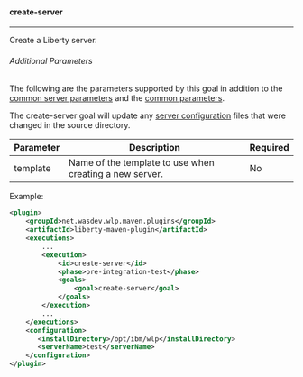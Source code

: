 #### create-server
---
Create a Liberty server.

###### Additional Parameters

The following are the parameters supported by this goal in addition to the [common server parameters](common-server-parameters.md#common-server-parameters) and the [common parameters](common-parameters.md#common-parameters).

The create-server goal will update any [server configuration](common-server-parameters.md#common-server-parameters) files that were changed in the source directory. 

| Parameter | Description | Required |
| --------  | ----------- | -------  |
| template | Name of the template to use when creating a new server. | No |

Example:
```xml
<plugin>
    <groupId>net.wasdev.wlp.maven.plugins</groupId>
    <artifactId>liberty-maven-plugin</artifactId>
    <executions>
        ...
        <execution>
            <id>create-server</id>
            <phase>pre-integration-test</phase>
            <goals>
                <goal>create-server</goal>
            </goals>
        </execution>
        ...
    </executions>
    <configuration>
       <installDirectory>/opt/ibm/wlp</installDirectory>
       <serverName>test</serverName>
    </configuration>
</plugin>
```
